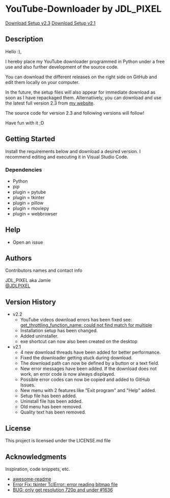 # YouTube-Downloader by JDL_PIXEL

[Download Setup v2.3](https://jdlpixel.de/download/YouTube%20Downloader-Setup-v2-3.exe)
[Download Setup v2.1](https://github.com/JDLPIXEL/YT-Downloader/releases/download/v2.1/YouTubeDownloader-v2-1-Setup.exe)

## Description

Hello :),

I hereby place my YouTube downloader programmed in Python under a free use and also further development of the source code.

You can download the different releases on the right side on GitHub and edit them locally on your computer.

In the future, the setup files will also appear for immediate download as soon as I have repackaged them.
Alternatively, you can download and use the latest full version 2.3 from [my website](https://jdlpixel.de/download). 

The source code for version 2.3 and following versions will follow!

Have fun with it ;D

## Getting Started

Install the requirements below and download a desired version. I recommend editing and executing it in Visual Studio Code.

### Dependencies

* Python
* pip
* plugin = pytube
* plugin = tkinter
* plugin = pillow
* plugin = moviepy
* plugin = webbrowser


## Help

* Open an issue

## Authors

Contributors names and contact info

JDL_PIXEL aka Jamie  
[@JDLPIXEL](https://github.com/JDLPIXEL)

## Version History

* v2.2
    * YouTube videos download errors has been fixed see: [get_throttling_function_name: could not find match for multiple](https://github.com/JDLPIXEL/YT-Downloader/issues/1)
    * Installation setup has been changed.
    * Added uninstaller.
    * exe shortcut can now also been created on the desktop
* v2.1
    * 4 new download threads have been added for better performance.
    * Fixed the downloader getting stuck during download.
    * The download path can now be defined by a button or a text field.
    * New error messages have been added. If the download does not work, an error code is now always displayed.
    * Possible error codes can now be copied and added to GitHub Issues.
    * New menu with 2 features like "Exit program" and "Help" added.
    * Setup file has been added.
    * Uninstall file has been added.
    * Old menu has been removed.
    * Quality text has been removed.

## License

This project is licensed under the LICENSE.md file

## Acknowledgments

Inspiration, code snippets, etc.
* [awesome-readme](https://github.com/matiassingers/awesome-readme)
* [Error Fix: tkinter TclError: error reading bitmap file](https://stackoverflow.com/questions/11176638/tkinter-tclerror-error-reading-bitmap-file)
* [BUG: only get resolution 720p and under #1636](https://github.com/pytube/pytube/issues/1636)

